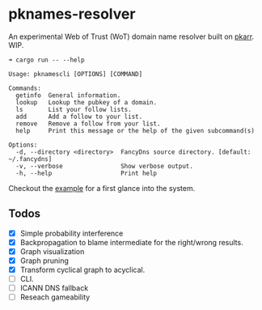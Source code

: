 # pknames-resolver

An experimental Web of Trust (WoT) domain name resolver built on [pkarr](https://github.com/nuhvi/pkarr). WIP.

```
➜ cargo run -- --help

Usage: pknamescli [OPTIONS] [COMMAND]

Commands:
  getinfo  General information.
  lookup   Lookup the pubkey of a domain.
  ls       List your follow lists.
  add      Add a follow to your list.
  remove   Remove a follow from your list.
  help     Print this message or the help of the given subcommand(s)

Options:
  -d, --directory <directory>  FancyDns source directory. [default: ~/.fancydns]
  -v, --verbose                Show verbose output.
  -h, --help                   Print help
```


Checkout the [example](./examples/simple/) for a first glance into the system.



## Todos

- [x] Simple probability interference
- [x] Backpropagation to blame intermediate for the right/wrong results.
- [x] Graph visualization
- [x] Graph pruning
- [x] Transform cyclical graph to acyclical.
- [ ] CLI.
- [ ] ICANN DNS fallback
- [ ] Reseach gameability